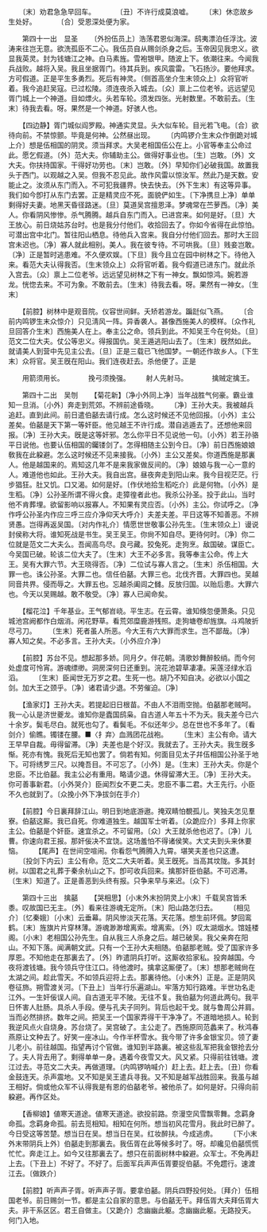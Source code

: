<!-- { "loadSidebar": true } -->
　　〔末〕劝君急急早回车。　　　　〔丑〕不许行成莫浪嘘。 
　　〔末〕休恋故乡生处好。　　　　〔合〕受恩深处便为家。 

　　第四十一出　显圣 
　　〔外扮伍员上〕浩荡君恩似海深。鸱夷漂泊任浮沈。波涛来往岂无意。欲洗孤臣不二心。我伍员自从赐剑杀身之后。玉帝因见我忠义。欲显我英灵。封为钱塘江之神。白马素旌。雪袍银甲。随波上下。依潮往来。今闻我兵战败。越将入吴。我且坐据胥门。待其兵到。疾风震雷。飞石扬沙。要他拜求。方可假道。正是平生多勇烈。死后有神灵。〔侧首高坐介生末领众上〕众将官听着。我今追赶吴寇。已过松陵。须连夜杀入城去。〔众〕禀上二位老爷。远远望见胥门城上一个神道。目如熛火。头若车轮。须发四张。光射数里。不敢前去。〔生末〕待我去看。呀。果然是一个神道。好骇人也。 

　　【四边静】胥门城似阎罗殿。神通实灵显。头大似车轮。目光若飞电。〔合〕欲待向前。不禁惊颤。毕竟是何神。公然昼出现。 
　　〔内鸣锣介生末众作倒跪对城上介〕想是伍相国的阴灵。须当拜求。大吴老相国伍公在上。小官等奉主公命过此。愿乞假道。〔外〕范大夫。你辅助主公。做得好事业也。〔生〕岂敢。〔外〕文大夫。你扶持国家。干得好功劳也。〔末〕岂敢。〔外〕早知你们必破我国。故置我头于西门。以观越之入吴。但我不忍见此。故作风雷以惊汝军。然此乃是天数。安能止之。汝须从东门而入。不可犯我疆界。快去快去。〔外下生末〕有这等异事。我们如今卽打从东门去罢。正是精灵应不死。面貌俨如生。〔下净携旦上净〕单单剩得好夫妻。地黑天昏径路迷。〔旦〕莫道吴宫擅恩泽。梦魂常在苎萝西。〔净〕美人。你看阴风惨惨。杀气腾腾。越兵自东门而入。已进宫来。如何是好。〔旦〕大王放心。前日烧姑苏台时。也是我分付他们。收拾回去了。你如今省得在此惊怕。可潜出宫中北门。暂往阳山栖息。待他兵入宫来。我自分付他们回去。那时大王回宫未迟也。〔净〕寡人就此相别。美人。我在彼专待。不可哄我。〔旦〕贱妾岂敢。〔净〕正是暂时逃患难。不久便欢娱。〔下旦〕我今且立在园中树林之下。待他入来。看范大夫认得我否。〔生末领众上〕众将官听着。我今假道已进东门。就此杀入宫去。〔众〕禀上二位老爷。远远望见树林之下有一神女。飘如惊鸿。婉若游龙。恍惚去来。不可为象。不敢前去。〔生末〕待我去看。呀。果然有一神女。〔生末〕 

　　【前腔】树林中是观音院。仪容世间鲜。夭矫若游龙。蹁跹似飞燕。 
　　〔合前内鸣锣生末众惊介〕只见淸风一阵。异香袭人。甚像西施美人的模样。〔众作礼旦回答介生末〕西施美人在上。奉主公之命。领兵到此。不知吴王今在何处。〔旦〕范文二位大夫。仗公等忠义。得报国仇。吴王遁逃阳山去了。〔生末〕旣然如此。就请美人到营中先见主公去。〔旦〕正是三载已飞他国梦。一朝还作故乡人。〔下生末〕众将官。吴王旣在阳山。我们连夜赶去。杀他便了。正是 

　　用箭须用长。　　　　挽弓须挽强。 
　　射人先射马。　　　　擒贼定擒王。 

　　第四十二出　吴刎 
　　【菊花新】〔净小外同上净〕当年战胜气何豪。霸业谁知一旦消。〔小外〕奔走到荒郊。不辨前途昏晓。 
　　〔净〕王孙大夫。我被越兵追赶。直到此间。前日遣伯嚭去请行成。怎么这时候还不见他回报。〔小外〕主公差矣。伯嚭是天下第一等奸臣。他见越王不许行成。潜自逃遁去了。还想他来回报。〔净〕王孙大夫。旣是这等奸邪。怎么你平日不见说他一句。〔小外〕若王孙骆平日说他。也要认伍相国的钃镂剑了。怎得相随主公到今日。〔净〕前日西施娘娘敎我在此躱避。怎么这时候还不见来接我。〔小外〕主公又差矣。你道西施是那裏人。他是越国来的。焉知这几年不是来我家做反间的。〔净〕娘娘与我一心一意的人。难道他也如此。王孙大夫。我自出宫。昼夜奔走到阳山来。我今目视茫茫。行步猖狂。肚又饥。口又渴。如何是好。〔作伏地拾生稻吃介〕此是何物。〔小外〕是生稻。〔净〕公孙圣所谓不得火食。走獐徨者此也。我杀公孙圣。投于此山。当时他不肯葬埋。欲留影响以报寡人。不知果有灵应否。〔小外〕主公。你试呼之。〔净作呼公孙圣内作应三呼三应介净仰天大呼介〕夫差夫差。平日这等不知善恶。不辨贤愚。岂得再返吴国。〔对内作礼介〕情愿世世敬事公孙先生。〔生末领众上〕谩说封侯称大将。谁知死战是书生。吴王吴王。你尙不知自尽。更待何时。〔净〕你二位就是范文二大夫么。吾闻高鸟尽。良弓藏。狡兔死。走狗烹。敌国破。谋臣亡。今吴国已破。轮该二位大夫了。〔生末〕大王不必多言。我等奉主公命。传上大王。吴有大罪六节。大王晓得否。〔净〕二位试与寡人言之。〔生末〕杀伍相国。大罪一也。诛公孙圣。大罪二也。信任伯嚭。大罪三也。北伐齐晋。大罪四也。吴越同音共界。侵而辱之。大罪五也。忘越杀阖闾之雠。反放归国。以贻后患。大罪六也。今天以吴赐越。敢不敬受。〔净〕寡人已闻命矣。 

　　【榴花泣】千年基业。王气郁岧峣。平生志。在云霄。谁知倏忽便萧条。只见城池宫阙都作白烟消。闲花野草。看荒郊糜鹿游残照。走狗塘卷却旌旗。斗鸡陂折尽弓刀。 
　　〔生末〕死者虽人所恶。今大王有六大罪而求生。岂不鄙哉。〔净〕寡人知之矣。不必多言。王孙大夫。〔小外应介净〕 

　　【前腔】苏台不见。想起那多娇。同月夕。伴花朝。淸歌妙舞醉鲛绡。而今何处虚度可怜宵。游魂缥缈。洞房深何日还重到。浣花池碧草凄凄。采莲泾绿水滔滔。 
　　〔生末〕臣闻世无万岁之君。生死一也。胡乃不知自决。必欲以小国之剑。加大王之颈乎。〔净〕诸君请少退。不劳催迫。〔净〕 

　　【渔家灯】王孙大夫。若提起旧日根苗。不由人不泪雨空抛。伯嚭那老贼呵。我一心认是济世夔龙。谁知你是蠹国鸱枭。自古道人年五十不为夭。我夫差今已六十余岁。鬓毛尽白。就死也勾了。看鬓毛。不似还年少。总在世也不多年了。〔看剑介〕偷瞧。镯镂在腰。■〈扌弃〉血溅团花战袍。 
　　〔生末〕主公有命。请大王早早自裁。毋得留滞。〔净〕夫差也是个好汉。我就去了。王孙大夫。我生旣多惭。死亦有愧。我死后无知也罢了。倘若有知。何面目见太子幷伍相国公孙圣于地下。可将绣罗三尺。以掩吾目。不可忘了。〔小外〕是。〔生末〕王孙大夫。你是个忠臣。不比伯嚭。我主公必有重用。略请少退。休得留滞大王。〔净〕王孙大夫。你可善事新君。〔小外哭介〕臣闻烈女不更二夫。忠臣不事二君。大王先行。小臣不久也就到了。〔众挽小外下净拔剑在手介〕 

　　【前腔】今日裏拜辞江山。明日到地底游遨。掩双睛怕覩孤儿。笑独夫怎见羣寮。伯嚭这厮。我已自死。你难道独生。越国军士听着。〔众跪应介〕多拜上你家主公。伯嚭是个奸臣。速宜杀之。不可留用。〔众〕大王就杀他也迟了。〔净〕儿曹。你速向君王报。那奸佞决不宜饶。这场羞怕不得诸侯笑。大丈夫到头来休要恼。 
　　【尾声】在世间空喧闹。你看怨气腾腾入九霄。堪笑夫差也只这遭。 
　　〔投剑下内云〕主公有命。范文二大夫听着。吴王旣死。当高其坟陇。多其封树。以国君之礼葬于秦余杭山之下。卽可收兵回来。擒那奸臣伯嚭。不可迟滞。〔生末〕知道了。正是善恶到头终有报。只争来早与来迟。〔众下〕 


　　第四十三出　擒嚭 
　　【哭相思】〔小末外末扮阴灵上小末〕千载吴宫皆禾黍。叹故国已无主。〔外〕看来往游魂无定所。〔末〕阳山路怎归去。 
　　〔相见介〕〔忆秦娥〕〔小末〕云垂幕。阴风惨淡天花落。天花落。想生前环佩。梦回鸾鹤。〔末〕旌旗片片穿林薄。游魂渺渺增离索。增离索。〔外〕叹太湖烟水。馆娃楼阁。〔小末〕老相国公孙先生。自从我三人杀身之后。越已破吴。我父亲奔在阳山。不知下落。闻满朝文武。只有一个王孙大夫相随。伯嚭那老贼。受了国家许多厚恩。不知他走在那裏去了。〔外〕昨遣阴兵打听。这厮收拾家私。投奔越国。今夜将渡钱塘。我今领兵守住江口。待他渡时。擒拿这厮便了。〔末〕想那老贼尙在太湖之间。趁此雪天。不如领兵迎将上去。那裏待他。〔小末外〕正是。正是阴风卷征斾。朔雪渡关河。〔下丑上〕当年行乐遍湖山。牢落方知行路难。半世功名走江外。一生奸佞误人间。自古道无平不陂。无往不复。我伯嚭为何道此两句。我平日怀害人肚肠。具杀人手段。便与孔夫子同列。背后也起干戈。就与鲁周公并肩。当而必然排挤。数年之间。把吴王一个国家弄得干干净净了。不道暗地损人。轮到我逆风点火自烧身。苏台烧了。吴宫破了。主公走了。西施原同范蠡来了。秋鸿春燕原让文种去了。好笑一座冰山。今作半杯雪水。我今带了许多金银宝贝。领了妻儿老小。前往越国。指望再讨个官做。谁知到半路裏。被这些乱军把我金银抢去分了。夫人背去用了。剩得单单一身。遇着今夜雪又大。风又紧。只得前往钱塘。渡江过去。寻范文二大夫。再做道理。〔内鸣锣呐喊介〕赶上去。赶上去。〔丑〕你看金鼓连天。杀声震地。又不知是吴王遣兵寻我。又不知是越军战胜回来。我虽与越王相好。倘或他众军不认得我是有恩的伯嚭老爷。被他杀了。如何是好。只得向前躱避。再作区处。 

　　【香柳娘】値寒天道途。値寒天道途。欲投前路。奈漫空风雪飘零舞。念羁身命孤。念羁身命孤。前去觅相知。相知在何所。想当初风花雪月。我此时已醉了。今日受这等苦楚。想当日在吴。想当日在吴。红妆醉扶。今成逃虏。 
　　〔下小末外末带阴兵上外〕伯嚭走到那裏去。我伍胥在此等候多时了。呀。却纔见伯嚭慌慌忙忙。奔走江上。如今又往那裏去了。想只在前面树林中躱避。众军士。不免再赶上去。〔下丑上〕不好了。不好了。后面军兵声声伍胥要捉伯嚭。不免趱行。速渡江去。〔做跌介〕 

　　【前腔】听声声子胥。听声声子胥。要拿伯嚭。阴兵四野投何处。〔拜介〕伍相国老爷。前日赐剑一节。都是主公自家的意思。与伯嚭无干。拜伍胥大夫拜伍胥大夫。非干系区区。君王自做主。〔又跪介〕念幽幽此躯。念幽幽此躯。无路投天。何门入地。 

